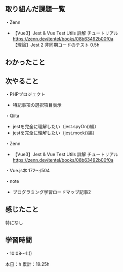 
## 取り組んだ課題一覧
・Zenn
- 【Vue3】Jest & Vue Test Utils 詳解 チュートリアル  
https://zenn.dev/tentel/books/08b63492b00f0a  
【理論】Jest 2 非同期コードのテスト 0.5h  

## わかったこと

## 次やること
・PHPプロジェクト
- 特記事項の選択項目表示

・Qiita
- jestを完全に理解したい（jest.spyOn()編）
- jestを完全に理解したい（jest.mock()編）

・Zenn
- 【Vue3】Jest & Vue Test Utils 詳解 チュートリアル  
https://zenn.dev/tentel/books/08b63492b00f0a

・Vue.js本 172〜/504

・note  
- プログラミング学習ロードマップ記事2

## 感じたこと
特になし

## 学習時間
・10:08〜1:()  

本日：h 
累計：19.25h
